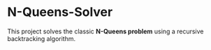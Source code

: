 # N-Queens-Solver
This project solves the classic **N-Queens problem** using a recursive backtracking algorithm.
